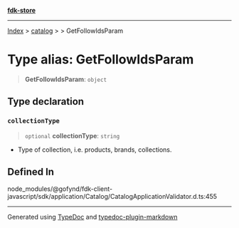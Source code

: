 [**fdk-store**](../../../README.md)
***

[Index](../../../API.md) > [catalog](../../README.md) > [<internal>](../README.md) > GetFollowIdsParam

# Type alias: GetFollowIdsParam

> **GetFollowIdsParam**: `object`

## Type declaration

### `collectionType`

> `optional` **collectionType**: `string`

- Type of collection, i.e. products,
brands, collections.

## Defined In

node\_modules/@gofynd/fdk-client-javascript/sdk/application/Catalog/CatalogApplicationValidator.d.ts:455

***
Generated using [TypeDoc](https://typedoc.org/) and [typedoc-plugin-markdown](https://www.npmjs.com/package/typedoc-plugin-markdown)
